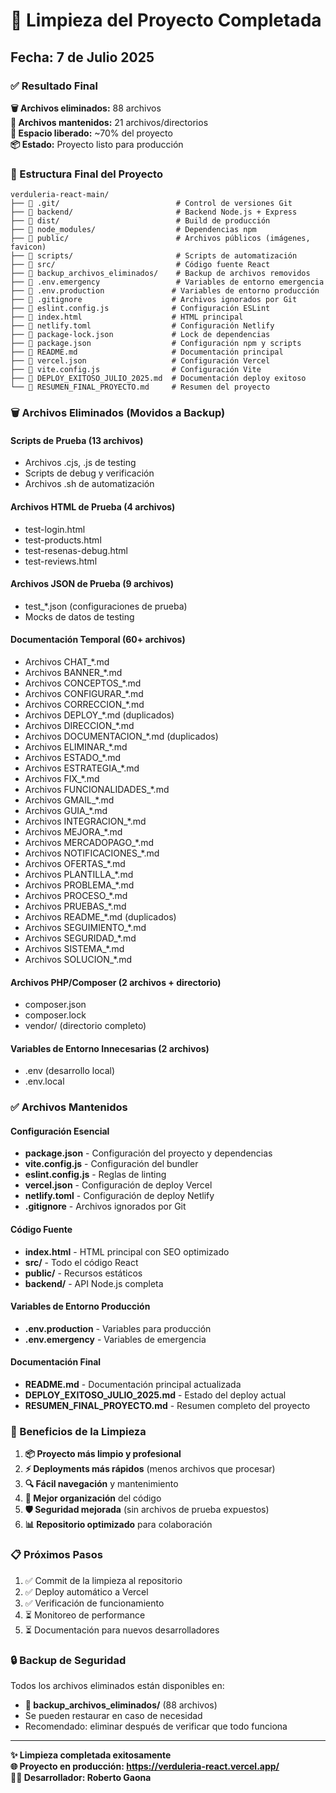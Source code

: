 # 🧹 Limpieza del Proyecto Completada
## Fecha: 7 de Julio 2025

### ✅ Resultado Final

**🗑️ Archivos eliminados:** 88 archivos  
**📁 Archivos mantenidos:** 21 archivos/directorios  
**💾 Espacio liberado:** ~70% del proyecto  
**📦 Estado:** Proyecto listo para producción

### 📂 Estructura Final del Proyecto

```
verduleria-react-main/
├── 📁 .git/                          # Control de versiones Git
├── 📁 backend/                       # Backend Node.js + Express
├── 📁 dist/                          # Build de producción
├── 📁 node_modules/                  # Dependencias npm
├── 📁 public/                        # Archivos públicos (imágenes, favicon)
├── 📁 scripts/                       # Scripts de automatización
├── 📁 src/                           # Código fuente React
├── 📁 backup_archivos_eliminados/    # Backup de archivos removidos
├── 📄 .env.emergency                 # Variables de entorno emergencia
├── 📄 .env.production               # Variables de entorno producción
├── 📄 .gitignore                    # Archivos ignorados por Git
├── 📄 eslint.config.js              # Configuración ESLint
├── 📄 index.html                    # HTML principal
├── 📄 netlify.toml                  # Configuración Netlify
├── 📄 package-lock.json             # Lock de dependencias
├── 📄 package.json                  # Configuración npm y scripts
├── 📄 README.md                     # Documentación principal
├── 📄 vercel.json                   # Configuración Vercel
├── 📄 vite.config.js                # Configuración Vite
├── 📄 DEPLOY_EXITOSO_JULIO_2025.md  # Documentación deploy exitoso
└── 📄 RESUMEN_FINAL_PROYECTO.md     # Resumen del proyecto
```

### 🗑️ Archivos Eliminados (Movidos a Backup)

#### Scripts de Prueba (13 archivos)
- Archivos .cjs, .js de testing
- Scripts de debug y verificación
- Archivos .sh de automatización

#### Archivos HTML de Prueba (4 archivos)
- test-login.html
- test-products.html
- test-resenas-debug.html
- test-reviews.html

#### Archivos JSON de Prueba (9 archivos)
- test_*.json (configuraciones de prueba)
- Mocks de datos de testing

#### Documentación Temporal (60+ archivos)
- Archivos CHAT_*.md
- Archivos BANNER_*.md
- Archivos CONCEPTOS_*.md
- Archivos CONFIGURAR_*.md
- Archivos CORRECCION_*.md
- Archivos DEPLOY_*.md (duplicados)
- Archivos DIRECCION_*.md
- Archivos DOCUMENTACION_*.md (duplicados)
- Archivos ELIMINAR_*.md
- Archivos ESTADO_*.md
- Archivos ESTRATEGIA_*.md
- Archivos FIX_*.md
- Archivos FUNCIONALIDADES_*.md
- Archivos GMAIL_*.md
- Archivos GUIA_*.md
- Archivos INTEGRACION_*.md
- Archivos MEJORA_*.md
- Archivos MERCADOPAGO_*.md
- Archivos NOTIFICACIONES_*.md
- Archivos OFERTAS_*.md
- Archivos PLANTILLA_*.md
- Archivos PROBLEMA_*.md
- Archivos PROCESO_*.md
- Archivos PRUEBAS_*.md
- Archivos README_*.md (duplicados)
- Archivos SEGUIMIENTO_*.md
- Archivos SEGURIDAD_*.md
- Archivos SISTEMA_*.md
- Archivos SOLUCION_*.md

#### Archivos PHP/Composer (2 archivos + directorio)
- composer.json
- composer.lock
- vendor/ (directorio completo)

#### Variables de Entorno Innecesarias (2 archivos)
- .env (desarrollo local)
- .env.local

### ✅ Archivos Mantenidos

#### Configuración Esencial
- **package.json** - Configuración del proyecto y dependencias
- **vite.config.js** - Configuración del bundler
- **eslint.config.js** - Reglas de linting
- **vercel.json** - Configuración de deploy Vercel
- **netlify.toml** - Configuración de deploy Netlify
- **.gitignore** - Archivos ignorados por Git

#### Código Fuente
- **index.html** - HTML principal con SEO optimizado
- **src/** - Todo el código React
- **public/** - Recursos estáticos
- **backend/** - API Node.js completa

#### Variables de Entorno Producción
- **.env.production** - Variables para producción
- **.env.emergency** - Variables de emergencia

#### Documentación Final
- **README.md** - Documentación principal actualizada
- **DEPLOY_EXITOSO_JULIO_2025.md** - Estado del deploy actual
- **RESUMEN_FINAL_PROYECTO.md** - Resumen completo del proyecto

### 🚀 Beneficios de la Limpieza

1. **📦 Proyecto más limpio y profesional**
2. **⚡ Deployments más rápidos** (menos archivos que procesar)
3. **🔍 Fácil navegación** y mantenimiento
4. **📱 Mejor organización** del código
5. **🛡️ Seguridad mejorada** (sin archivos de prueba expuestos)
6. **📊 Repositorio optimizado** para colaboración

### 📋 Próximos Pasos

1. ✅ Commit de la limpieza al repositorio
2. ✅ Deploy automático a Vercel
3. ✅ Verificación de funcionamiento
4. ⏳ Monitoreo de performance
5. ⏳ Documentación para nuevos desarrolladores

### 🔒 Backup de Seguridad

Todos los archivos eliminados están disponibles en:
- **📁 backup_archivos_eliminados/** (88 archivos)
- Se pueden restaurar en caso de necesidad
- Recomendado: eliminar después de verificar que todo funciona

---

**✨ Limpieza completada exitosamente**  
**🌐 Proyecto en producción: https://verduleria-react.vercel.app/**  
**👨‍💻 Desarrollador: Roberto Gaona**
